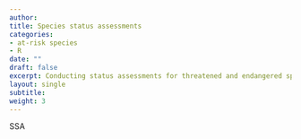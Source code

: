 ```yaml
---
author: 
title: Species status assessments
categories:
- at-risk species
- R
date: ""
draft: false
excerpt: Conducting status assessments for threatened and endangered species.
layout: single
subtitle: 
weight: 3
---
```


SSA


